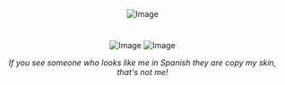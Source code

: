 <div align="center"<

![Image](https://github.com/user-attachments/assets/39378098-fa6f-40a3-b9c7-a986e0059b6b)
  
# 

![Image](https://github.com/user-attachments/assets/b397db5b-61f1-4150-97fd-9744b847162f) ![Image](https://github.com/user-attachments/assets/ea526786-43f0-4ab2-b20b-19d8c791ee11)


*If you see someone who looks like me in Spanish they are copy my skin, that's not me!*
